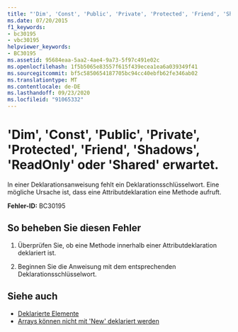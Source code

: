 ```yaml
---
title: "'Dim', 'Const', 'Public', 'Private', 'Protected', 'Friend', 'Shadows', 'ReadOnly' oder 'Shared' erwartet."
ms.date: 07/20/2015
f1_keywords:
- bc30195
- vbc30195
helpviewer_keywords:
- BC30195
ms.assetid: 95684eaa-5aa2-4ae4-9a73-5f97c491e02c
ms.openlocfilehash: 1f5b5065e83557f615f439ecea1ea6a039349f41
ms.sourcegitcommit: bf5c5850654187705bc94cc40ebfb62fe346ab02
ms.translationtype: MT
ms.contentlocale: de-DE
ms.lasthandoff: 09/23/2020
ms.locfileid: "91065332"
---
```

# <a name="expected-one-of-dim-const-public-private-protected-friend-shadows-readonly-or-shared"></a>'Dim', 'Const', 'Public', 'Private', 'Protected', 'Friend', 'Shadows', 'ReadOnly' oder 'Shared' erwartet.

In einer Deklarationsanweisung fehlt ein Deklarationsschlüsselwort. Eine mögliche Ursache ist, dass eine Attributdeklaration eine Methode aufruft.  
  
 **Fehler-ID:** BC30195  
  
## <a name="to-correct-this-error"></a>So beheben Sie diesen Fehler  
  
1. Überprüfen Sie, ob eine Methode innerhalb einer Attributdeklaration deklariert ist.  
  
2. Beginnen Sie die Anweisung mit dem entsprechenden Deklarationsschlüsselwort.  
  
## <a name="see-also"></a>Siehe auch

- [Deklarierte Elemente](../programming-guide/language-features/declared-elements/index.md)
- [Arrays können nicht mit 'New' deklariert werden](bc30053.md)
